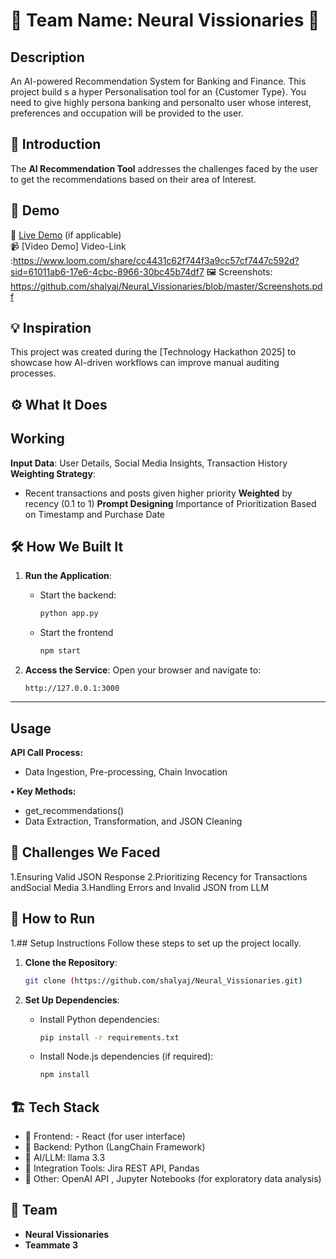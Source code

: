 # 🚀 Team Name: Neural Vissionaries 🌟

## Description
An AI-powered Recommendation System for Banking and Finance. 
This project build s a hyper Personalisation tool for an {Customer Type}. You need to give highly persona banking and personalto user whose interest, preferences and occupation will be provided to the user.


## 🎯 Introduction
The **AI Recommendation Tool** addresses the challenges faced by the user to get the recommendations based on their area of Interest.

## 🎥 Demo
🔗 [Live Demo](#) (if applicable)  
📹 [Video Demo] Video-Link :https://www.loom.com/share/cc4431c62f744f3a9cc57cf7447c592d?sid=61011ab6-17e6-4cbc-8966-30bc45b74df7 
🖼️ Screenshots: https://github.com/shalyaj/Neural_Vissionaries/blob/master/Screenshots.pdf

## 💡 Inspiration
This project was created during the [Technology Hackathon 2025] to showcase how AI-driven workflows can improve manual auditing processes.

## ⚙️ What It Does

## Working
**Input Data**: User Details, Social Media
Insights, Transaction History
**Weighting Strategy**:
- Recent transactions and posts given higher priority
**Weighted** by recency (0.1 to 1)
**Prompt Designing** Importance of Prioritization Based on Timestamp and Purchase Date

## 🛠️ How We Built It

1. **Run the Application**:
   - Start the backend:
     ```bash
     python app.py
     ```
   - Start the frontend
     ```bash
     npm start
     ```

2. **Access the Service**:
   Open your browser and navigate to:
   ```
   http://127.0.0.1:3000
   ```

---

## Usage
**API Call Process:**
- Data Ingestion, Pre-processing, Chain
Invocation

**• Key Methods:**
- get_recommendations()
- Data Extraction, Transformation, and JSON
Cleaning


## 🚧 Challenges We Faced
1.Ensuring Valid JSON Response
2.Prioritizing Recency for Transactions andSocial Media
3.Handling Errors and Invalid JSON from LLM

## 🏃 How to Run
1.## Setup Instructions
Follow these steps to set up the project locally.

1. **Clone the Repository**:
   ```bash
   git clone (https://github.com/shalyaj/Neural_Vissionaries.git)
   ```

2. **Set Up Dependencies**:
   - Install Python dependencies:
     ```bash
     pip install -r requirements.txt
     ```
   - Install Node.js dependencies (if required):
     ```bash
     npm install
     ```

## 🏗️ Tech Stack
- 🔹 Frontend: - React (for user interface)
- 🔹 Backend:  Python (LangChain Framework)
- 🔹 AI/LLM: llama 3.3
- 🔹 Integration Tools: Jira REST API, Pandas
- 🔹 Other: OpenAI API , Jupyter Notebooks (for exploratory data analysis)

## 👥 Team
- **Neural Vissionaries**
- **Teammate 3**
